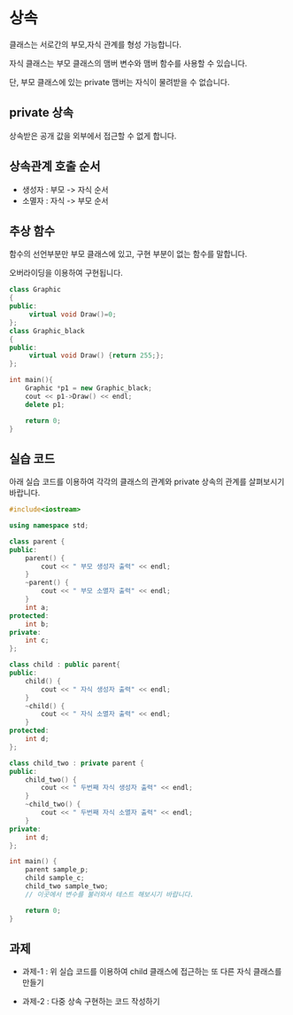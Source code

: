 # 상속

클래스는 서로간의 부모,자식 관계를 형성 가능합니다.

자식 클래스는 부모 클래스의 맴버 변수와 맴버 함수를 사용할 수 있습니다.

단, 부모 클래스에 있는 private 맴버는 자식이 물려받을 수 없습니다.

## private 상속

상속받은 공개 값을 외부에서 접근할 수 없게 합니다.

## 상속관계 호출 순서

* 생성자 : 부모 -> 자식 순서
* 소멸자 : 자식 -> 부모 순서

## 추상 함수

함수의 선언부분만 부모 클래스에 있고, 구현 부분이 없는 함수를 말합니다.

오버라이딩을 이용하여 구현됩니다.

```c++
class Graphic
{
public:
     virtual void Draw()=0;
};
class Graphic_black
{
public:
     virtual void Draw() {return 255;};
};

int main(){
    Graphic *p1 = new Graphic_black;
    cout << p1->Draw() << endl;
    delete p1;

    return 0;
}
```

## 실습 코드

아래 실습 코드를 이용하여 각각의 클래스의 관계와 private 상속의 관계를 살펴보시기바랍니다.

```c++
#include<iostream>

using namespace std;

class parent {
public:
    parent() {
        cout << " 부모 생성자 출력" << endl;
    }
    ~parent() {
        cout << " 부모 소멸자 출력" << endl;
    }
    int a;
protected:
    int b;
private:
    int c;
};

class child : public parent{
public:
    child() {
        cout << " 자식 생성자 출력" << endl;
    }
    ~child() {
        cout << " 자식 소멸자 출력" << endl;
    }
protected:
    int d;
};

class child_two : private parent {
public:
    child_two() {
        cout << " 두번째 자식 생성자 출력" << endl;
    }
    ~child_two() {
        cout << " 두번째 자식 소멸자 출력" << endl;
    }
private:
    int d;
};

int main() {
    parent sample_p;
    child sample_c;
    child_two sample_two;
    // 이곳에서 변수를 불러와서 테스트 해보시기 바랍니다.

    return 0;
}
```

## 과제

* 과제-1 : 위 실습 코드를 이용하여 child 클래스에 접근하는 또 다른 자식 클래스를 만들기

* 과제-2 : 다중 상속 구현하는 코드 작성하기